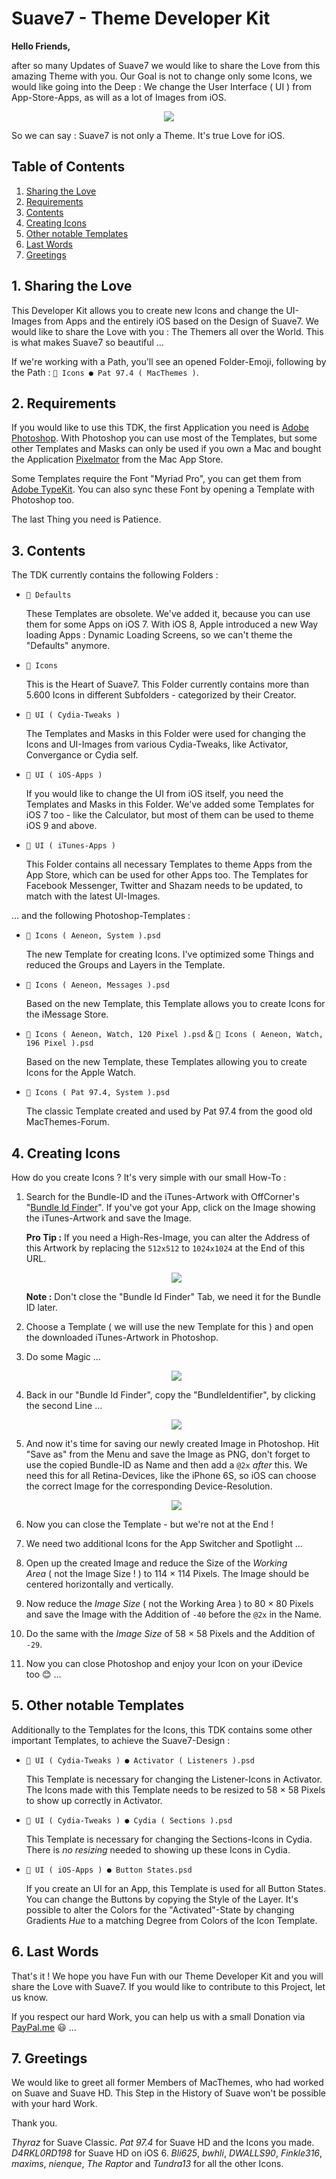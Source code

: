 # Suave7 - Theme Developer Kit

**Hello Friends,**

after so many Updates of Suave7 we would like to share the Love from this amazing Theme with you. Our Goal is not to change only some Icons, we would like going into the Deep&nbsp;: We change the User Interface&nbsp;(&nbsp;UI&nbsp;) from App-Store-Apps, as will as a lot of Images from iOS.

<p align="center"><img src="https://repo.avalon-studios.de/developer/TDK_Icon.png" /></p>

So we can say&nbsp;: Suave7 is not only a Theme. It's true Love for iOS.


## Table of Contents

1.	[Sharing the Love](#1-sharing-the-love)
2.	[Requirements](#2-requirements)
3.	[Contents](#3-contents)
4.	[Creating Icons](#4-creating-icons)
5.	[Other notable Templates](#5-other-notable-templates)
6.	[Last Words](#6-last-words)
7.	[Greetings](#7-greetings)


## 1. Sharing the Love

This Developer Kit allows you to create new Icons and change the UI-Images from Apps and the entirely iOS based on the Design of Suave7. We would like to share the Love with you&nbsp;: The Themers all over the World. This is what makes Suave7 so beautiful&nbsp;…

If we're working with a Path, you'll see an opened Folder-Emoji, following by the Path&nbsp;: `📂 Icons ● Pat 97.4 ( MacThemes )`.


## 2. Requirements

If you would like to use this TDK, the first Application you need is [Adobe Photoshop](https://www.adobe.com/de/products/photoshop.html). With Photoshop you can use most of the Templates, but some other Templates and Masks can only be used if you own a Mac and bought the Application [Pixelmator](https://itunes.apple.com/de/app/pixelmator/id407963104?mt=12) from the Mac App Store.

Some Templates require the Font &quot;Myriad Pro&quot;, you can get them from [Adobe TypeKit](https://typekit.com/fonts/myriad). You can also sync these Font by opening a Template with Photoshop too.

The last Thing you need is Patience.


## 3. Contents

The TDK currently contains the following Folders&nbsp;:

- `📂 Defaults`

  These Templates are obsolete. We've added it, because you can use them for some Apps on iOS 7. With iOS 8, Apple introduced a new Way loading Apps&nbsp;: Dynamic Loading Screens, so we can't theme the &quot;Defaults&quot; anymore.

- `📂 Icons`

  This is the Heart of Suave7. This Folder currently contains more than 5.600 Icons in different Subfolders&nbsp;- categorized by their Creator.

- `📂 UI ( Cydia-Tweaks )`

  The Templates and Masks in this Folder were used for changing the Icons and UI-Images from various Cydia-Tweaks, like Activator, Convergance or Cydia self.

- `📂 UI ( iOS-Apps )`

  If you would like to change the UI from iOS itself, you need the Templates and Masks in this Folder. We've added some Templates for iOS 7 too&nbsp;- like the Calculator, but most of them can be used to theme iOS 9 and above.

- `📂 UI ( iTunes-Apps )`

  This Folder contains all necessary Templates to theme Apps from the App Store, which can be used for other Apps too. The Templates for Facebook Messenger, Twitter and Shazam needs to be updated, to match with the latest UI-Images.

…&nbsp;and the following Photoshop-Templates&nbsp;:

- `📂 Icons ( Aeneon, System ).psd`

  The new Template for creating Icons. I've optimized some Things and reduced the Groups and Layers in the Template.

- `📂 Icons ( Aeneon, Messages ).psd`

  Based on the new Template, this Template allows you to create Icons for the iMessage Store.

- `📂 Icons ( Aeneon, Watch, 120 Pixel ).psd`&nbsp;&amp; `📂 Icons ( Aeneon, Watch, 196 Pixel ).psd`

  Based on the new Template, these Templates allowing you to create Icons for the Apple Watch.

- `📂 Icons ( Pat 97.4, System ).psd`

  The classic Template created and used by Pat 97.4 from the good old MacThemes-Forum.


## 4. Creating Icons

How do you create Icons&nbsp;? It's very simple with our small How-To&nbsp;:

1.	Search for the Bundle-ID and the iTunes-Artwork with OffCorner's &quot;[Bundle Id Finder](http://offcornerdev.com/bundleid.html)&quot;. If you've got your App, click on the Image showing the iTunes-Artwork and save the Image.

	**Pro Tip&nbsp;:** If you need a High-Res-Image, you can alter the Address of this Artwork by replacing the `512x512` to `1024x1024` at the End of this URL.

	<p align="center"><img src="https://repo.avalon-studios.de/developer/TDK_Creation_HighResArtwork.png" /></p>

	**Note&nbsp;:** Don't close the &quot;Bundle Id Finder&quot; Tab, we need it for the Bundle ID later.

2.	Choose a Template&nbsp;(&nbsp;we will use the new Template for this&nbsp;) and open the downloaded iTunes-Artwork in Photoshop.

3.	Do some Magic&nbsp;…

	<p align="center"><img src="https://repo.avalon-studios.de/developer/TDK_Creation_TheMagic.png" /></p>

4.	Back in our &quot;Bundle Id Finder&quot;, copy the &quot;BundleIdentifier&quot;, by clicking the second Line&nbsp;…

	<p align="center"><img src="https://repo.avalon-studios.de/developer/TDK_Creation_BundleIdentifier.png" /></p>

5.	And now it's time for saving our newly created Image in Photoshop. Hit &quot;Save as&quot; from the Menu and save the Image as PNG, don't forget to use the copied Bundle-ID as Name and then add a `@2x` *after* this. We need this for all Retina-Devices, like the iPhone 6S, so iOS can choose the correct Image for the corresponding Device-Resolution.

	<p align="center"><img src="https://repo.avalon-studios.de/developer/TDK_Creation_SaveTheMagic.png" /></p>

6.	Now you can close the Template&nbsp;- but we're not at the End&nbsp;!

7.	We need two additional Icons for the App Switcher and Spotlight&nbsp;…

8.	Open up the created Image and reduce the Size of the *Working Area*&nbsp;(&nbsp;not the Image Size&nbsp;!&nbsp;) to 114 × 114 Pixels. The Image should be centered horizontally and vertically.

9.	Now reduce the *Image Size*&nbsp;(&nbsp;not the Working Area&nbsp;) to 80 × 80 Pixels and save the Image with the Addition of `-40` before the `@2x` in the Name.

10.	Do the same with the *Image Size* of 58 × 58 Pixels and the Addition of `-29`.

11.	Now you can close Photoshop and enjoy your Icon on your iDevice too&nbsp;😊&nbsp;…


## 5. Other notable Templates

Additionally to the Templates for the Icons, this TDK contains some other important Templates, to achieve the Suave7-Design&nbsp;:

- `📂 UI ( Cydia-Tweaks ) ● Activator ( Listeners ).psd`

  This Template is necessary for changing the Listener-Icons in Activator. The Icons made with this Template needs to be resized to 58 × 58 Pixels to show up correctly in Activator.

- `📂 UI ( Cydia-Tweaks ) ● Cydia ( Sections ).psd`

  This Template is necessary for changing the Sections-Icons in Cydia. There is *no resizing* needed to showing up these Icons in Cydia.

- `📂 UI ( iOS-Apps ) ● Button States.psd`

  If you create an UI for an App, this Template is used for all Button States. You can change the Buttons by copying the Style of the Layer. It's possible to alter the Colors for the &quot;Activated&quot;-State by changing Gradients *Hue* to a matching Degree from Colors of the Icon Template.


## 6. Last Words

That's it&nbsp;! We hope you have Fun with our Theme Developer Kit and you will share the Love with Suave7. If you would like to contribute to this Project, let us know.

If you respect our hard Work, you can help us with a small Donation via [PayPal.me](https://paypal.me/avalonstudios)&nbsp;😃&nbsp;…


## 7. Greetings

We would like to greet all former Members of MacThemes, who had worked on Suave and Suave HD. This Step in the History of Suave won't be possible with your hard Work.

Thank you.

*Thyraz* for Suave Classic. *Pat 97.4* for Suave HD and the Icons you made. *D4RKL0RD198* for Suave HD on iOS 6. *Bli625*, *bwhli*, *DWALLS90*, *Finkle316*, *maxims*, *nienque*, *The Raptor* and *Tundra13* for all the other Icons.